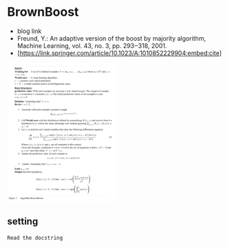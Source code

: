 # BrownBoost
- blog link
- Freund, Y.: An adaptive version of the boost by majority algorithm, Machine Learning, vol. 43, no. 3, pp. 293‒318, 2001.
- [https://link.springer.com/article/10.1023/A:1010852229904:embed:cite]

<img src="./img/brown_boost_pseudo.png" width="50%">

## setting

    Read the docstring
